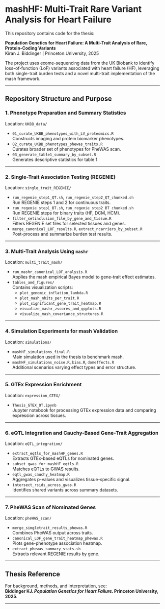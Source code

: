 # mashHF: Multi-Trait Rare Variant Analysis for Heart Failure

This repository contains code for the thesis:

**Population Genetics for Heart Failure: A Multi-Trait Analysis of Rare, Protein-Coding Variants**  
Kiran J. Biddinger | Princeton University, 2025

The project uses exome-sequencing data from the UK Biobank to identify loss-of-function (LoF) variants associated with heart failure (HF), leveraging both single-trait burden tests and a novel multi-trait implementation of the mash framework.

---

## Repository Structure and Purpose

### 1. Phenotype Preparation and Summary Statistics
Location: `UKBB_data/`

- `01_curate_UKBB_phenotypes_with_LV_proteomics.R`  
  Constructs imaging and protein biomarker phenotypes.
- `02_curate_UKBB_phenotypes_phewas_traits.R`  
  Curates broader set of phenotypes for PheWAS scan.
- `03_generate_table1_summary_by_subset.R`  
  Generates descriptive statistics for table 1.

---

### 2. Single-Trait Association Testing (REGENIE)
Location: `single_trait_REGENIE/`

- `run_regenie_step1_QT.sh`, `run_regenie_step2_QT_chunked.sh`  
  Run REGENIE steps 1 and 2 for continuous traits.  
- `run_regenie_step1_BT.sh`, `run_regenie_step2_BT_chunked.sh`  
  Run REGENIE steps for binary traits (HF, DCM, HCM).  
- `filter_setinclusion_file_by_gene_and_tissue.R`  
  Filters REGENIE set files for selected tissues and genes.  
- `merge_canonical_LOF_results.R`, `extract_ncarriers_by_subset.R`  
  Post-process and summarize burden test results.

---

### 3. Multi-Trait Analysis Using `mashr`
Location: `multi_trait_mash/`

- `run_mashr_canonical_LOF_analysis.R`  
  Applies the mash empirical Bayes model to gene-trait effect estimates.
- `tables_and_figures/`  
  Contains visualization scripts:
  - `plot_genomic_inflation_lambda.R`
  - `plot_mash_nhits_per_trait.R`
  - `plot_significant_gene_trait_heatmap.R`
  - `visualize_mashr_zscores_and_qqplots.R`
  - `visualize_mash_covariance_structures.R`

---

### 4. Simulation Experiments for mash Validation
Location: `simulations/`

- `mashHF_simulations_final.R`  
  Main simulation used in the thesis to benchmark mash.
- `mashHF_simulations_noise.R`, `bias.R`, `domeffects.R`  
  Additional scenarios varying effect types and error structure.

---

### 5. GTEx Expression Enrichment
Location: `expression_GTEX/`

- `Thesis_GTEX_OT.ipynb`  
  Jupyter notebook for processing GTEx expression data and comparing expression across tissues.

---

### 6. eQTL Integration and Cauchy-Based Gene-Trait Aggregation
Location: `eQTL_integration/`

- `extract_eqtls_for_mashHF_genes.R`  
  Extracts GTEx-based eQTLs for nominated genes.
- `subset_gwas_for_mashHF_eqtls.R`  
  Matches eQTLs to GWAS results.
- `eqtl_gwas_cauchy_heatmap.R`  
  Aggregates p-values and visualizes tissue-specific signal.
- `intersect_rsids_across_gwas.R`  
  Identifies shared variants across summary datasets.

---

### 7. PheWAS Scan of Nominated Genes
Location: `pheWAS_scan/`

- `merge_singletrait_results_phewas.R`  
  Combines PheWAS output across traits.
- `canonical_LOF_gene_trait_heatmap_phewas.R`  
  Plots gene-phenotype association heatmap.
- `extract_phewas_summary_stats.sh`  
  Extracts relevant REGENIE results by gene.

---

## Thesis Reference

For background, methods, and interpretation, see:  
**Biddinger KJ. *Population Genetics for Heart Failure*. Princeton University, 2025.**

---